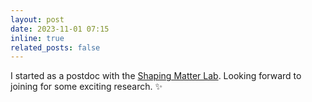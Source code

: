 ```yaml
---
layout: post
date: 2023-11-01 07:15
inline: true
related_posts: false
---
```


I started as a postdoc with the [Shaping Matter Lab](https://www.shapingmatterlab.com/). Looking forward to joining for some exciting research. :sparkles: 


